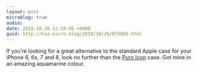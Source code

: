 ```yaml
---
layout: post
microblog: true
audio: 
date: 2018-10-26 11:58:05 +0400
guid: http://kaa.micro.blog/2018/10/26/075805.html
---
```

If you’re looking for a great alternative to the standard Apple case for your iPhone 6, 6s, 7 and 8, look no further than the [Puro Icon](https://www.puro.it/en/cover-icon-iphone8-eng.html) case. Got mine in an amazing aquamarine colour.
